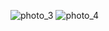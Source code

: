 ![photo_3](https://github.com/user-attachments/assets/5a95f273-e854-4544-b752-553ed6e2e2b7)
![photo_4](https://github.com/user-attachments/assets/88e11255-575d-4bbf-a973-abeb76935014)
